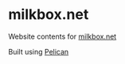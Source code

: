 # milkbox.net

Website contents for [milkbox.net](http://milkbox.net)

Built using [Pelican](http://blog.getpelican.com/)
